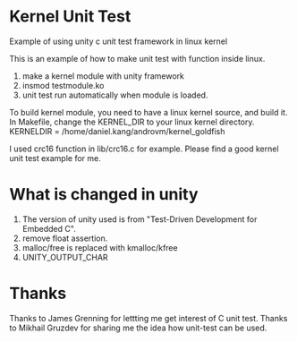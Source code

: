 Kernel Unit Test
================

Example of using unity c unit test framework in linux kernel

This is an example of how to make unit test with function inside linux.
1. make a kernel module with unity framework
2. insmod testmodule.ko
3. unit test run automatically when module is loaded.

To build kernel module, you need to have a linux kernel source, and build it.
In Makefile, change the KERNEL_DIR to your linux kernel directory.
  KERNELDIR = /home/daniel.kang/androvm/kernel_goldfish

I used crc16 function in lib/crc16.c for example.
Please find a good kernel unit test example for me.


What is changed in unity
========================

1. The version of unity used is from "Test-Driven Development for Embedded C".
2. remove float assertion.
3. malloc/free is replaced with kmalloc/kfree
4. UNITY_OUTPUT_CHAR


Thanks
======
Thanks to James Grenning for lettting me get interest of C unit test.
Thanks to Mikhail Gruzdev for sharing me the idea how unit-test can be used.

